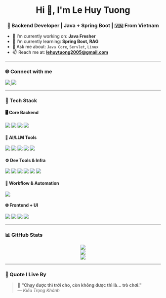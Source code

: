 <h1 align="center">Hi 👋, I'm Le Huy Tuong</h1>
<h3 align="center">🚀 Backend Developer | Java + Spring Boot | 🇻🇳 From Vietnam</h3>

- 🔭 I’m currently working on: **Java Fresher**
- 🌱 I’m currently learning: **Spring Boot, RAG**
- 💬 Ask me about: `Java Core`, `Servlet`, `Linux`
- 📫 Reach me at: **lehuytuong2005@gmail.com**

---

### 🌐 Connect with me
<p align="left">
  <a href="https://www.facebook.com/huytuongcoder" target="_blank">
    <img src="https://img.shields.io/badge/Facebook-1877F2?style=flat&logo=facebook&logoColor=white"/>
  </a>
  <a href="https://www.linkedin.com/in/lehuytuong/" target="_blank">
    <img src="https://img.shields.io/badge/LinkedIn-0077B5?style=flat&logo=linkedin&logoColor=white"/>
  </a>
</p>

---

### 🧰 Tech Stack

#### 🖥️ Core Backend
<p>
  <img src="https://img.shields.io/badge/Java-ED8B00?style=for-the-badge&logo=openjdk&logoColor=white"/>
  <img src="https://img.shields.io/badge/Spring Boot-6DB33F?style=for-the-badge&logo=springboot&logoColor=white"/>
  <img src="https://img.shields.io/badge/Servlet-430098?style=for-the-badge&logo=apachetomcat&logoColor=white"/>
  <img src="https://img.shields.io/badge/MS SQL Server-CC2927?style=for-the-badge&logo=microsoftsqlserver&logoColor=white"/>
</p>

#### 🤖 AI/LLM Tools
<p>
  <img src="https://img.shields.io/badge/Python-3776AB?style=for-the-badge&logo=python&logoColor=white"/>
  <img src="https://img.shields.io/badge/LLM-FFD700?style=for-the-badge&logo=openai&logoColor=black"/>
  <img src="https://img.shields.io/badge/OpenAI-412991?style=for-the-badge&logo=openai&logoColor=white"/>
  <img src="https://img.shields.io/badge/HuggingFace-FCC91C?style=for-the-badge&logo=huggingface&logoColor=black"/>
  <img src="https://img.shields.io/badge/LangChain-000000?style=for-the-badge&logo=python&logoColor=white"/>

</p>

#### ⚙️ Dev Tools & Infra
<p>
  <img src="https://img.shields.io/badge/Git-F05032?style=for-the-badge&logo=git&logoColor=white"/>
  <img src="https://img.shields.io/badge/Docker-2496ED?style=for-the-badge&logo=docker&logoColor=white"/>
  <img src="https://img.shields.io/badge/Linux-FCC624?style=for-the-badge&logo=linux&logoColor=black"/>
  <img src="https://img.shields.io/badge/Bash/Shell-4EAA25?style=for-the-badge&logo=gnubash&logoColor=white"/>
  <img src="https://img.shields.io/badge/VS Code-007ACC?style=for-the-badge&logo=visualstudiocode&logoColor=white"/>
  <img src="https://img.shields.io/badge/IntelliJ IDEA-000000?style=for-the-badge&logo=intellijidea&logoColor=white"/>
</p>

#### 🔄 Workflow & Automation
<p>
  <img src="https://img.shields.io/badge/n8n-AF2D7F?style=for-the-badge&logo=n8n&logoColor=white"/>
</p>


#### 🌐 Frontend + UI
<p>
  <img src="https://img.shields.io/badge/HTML5-E34F26?style=for-the-badge&logo=html5&logoColor=white"/>
  <img src="https://img.shields.io/badge/CSS3-1572B6?style=for-the-badge&logo=css3&logoColor=white"/>
  <img src="https://img.shields.io/badge/Tailwind CSS-06B6D4?style=for-the-badge&logo=tailwindcss&logoColor=white"/>
  <img src="https://img.shields.io/badge/Bootstrap-7952B3?style=for-the-badge&logo=bootstrap&logoColor=white"/>
</p>

---

### 📊 GitHub Stats
<p align="center">
  <img src="https://github-readme-stats.vercel.app/api?username=lehuytuong&show_icons=true&theme=tokyonight&include_all_commits=true&count_private=true"/>
  <br/>
  <img src="https://github-readme-stats.vercel.app/api/top-langs/?username=lehuytuong&layout=compact&theme=tokyonight"/>
  <br/>
  <img src="https://github-profile-trophy.vercel.app/?username=lehuytuong&theme=onedark&no-frame=true&margin-w=10"/>
</p>

---

### 🎯 Quote I Live By
> 🧠 **"Chạy được thì trời cho, còn không được thì là... trò chơi."**  
> — *Kiều Trọng Khánh*

